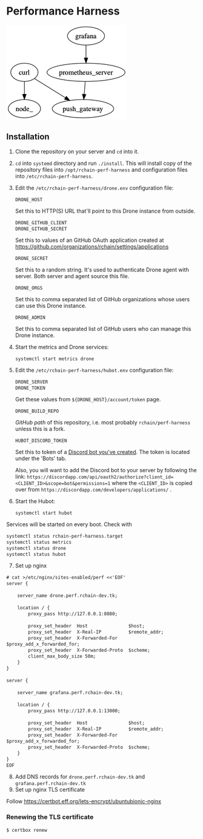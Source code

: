 # Performance Harness

<img src="doc/topology.png"/>

## Installation

1. Clone the repository on your server and `cd` into it.
2. `cd` into `systemd` directory and run `./install`. This will install copy of
   the repository files into `/opt/rchain-perf-harness` and configuration files
   into `/etc/rchain-perf-harness`.
3. Edit the `/etc/rchain-perf-harness/drone.env` configuration file:

       DRONE_HOST

   Set this to HTTP(S) URL that'll point to this Drone instance from outside.

       DRONE_GITHUB_CLIENT
       DRONE_GITHUB_SECRET

   Set this to values of an GitHub OAuth application created at
   https://github.com/organizations/rchain/settings/applications

       DRONE_SECRET

   Set this to a random string. It's used to authenticate Drone agent with
   server. Both server and agent source this file.

       DRONE_ORGS

   Set this to comma separated list of GitHub organizations whose users can use
   this Drone instance.

       DRONE_ADMIN

   Set this to comma separated list of GitHub users who can manage this Drone
   instance.

4. Start the metrics and Drone services:

       systemctl start metrics drone

5. Edit the `/etc/rchain-perf-harness/hubot.env` configuration file:

       DRONE_SERVER
       DRONE_TOKEN

   Get these values from `${DRONE_HOST}/account/token` page.

       DRONE_BUILD_REPO

   _GitHub path_ of this repository, i.e. most probably
   `rchain/perf-harness` unless this is a fork.

       HUBOT_DISCORD_TOKEN

   Set this to token of a [Discord bot you've created](https://discordapp.com/developers/applications/).  The token is
   located under the 'Bots' tab.

   Also, you will want to add the Discord bot to your server by following the link: `https://discordapp.com/api/oauth2/authorize?client_id=<CLIENT_ID>&scope=bot&permissions=1`
   where the `<CLIENT_ID>` is copied over from `https://discordapp.com/developers/applications/` .

6. Start the Hubot:

       systemctl start hubot

Services will be started on every boot. Check with

    systemctl status rchain-perf-harness.target
    systemctl status metrics
    systemctl status drone
    systemctl status hubot


7. Set up nginx

```
# cat >/etc/nginx/sites-enabled/perf <<'EOF'
server {

    server_name drone.perf.rchain-dev.tk;

    location / {
        proxy_pass http://127.0.0.1:8080;

        proxy_set_header  Host               $host;
        proxy_set_header  X-Real-IP          $remote_addr;
        proxy_set_header  X-Forwarded-For    $proxy_add_x_forwarded_for;
        proxy_set_header  X-Forwarded-Proto  $scheme;
        client_max_body_size 50m;
    }
}

server {

    server_name grafana.perf.rchain-dev.tk;

    location / {
        proxy_pass http://127.0.0.1:13000;

        proxy_set_header  Host               $host;
        proxy_set_header  X-Real-IP          $remote_addr;
        proxy_set_header  X-Forwarded-For    $proxy_add_x_forwarded_for;
        proxy_set_header  X-Forwarded-Proto  $scheme;
    }
}
EOF
```

8. Add DNS records for `drone.perf.rchain-dev.tk` and `grafana.perf.rchain-dev.tk`
9. Set up nginx TLS certificate

Follow https://certbot.eff.org/lets-encrypt/ubuntubionic-nginx

### Renewing the TLS certificate

    $ certbox renew
